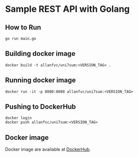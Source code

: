 # Sample REST API with Golang

## How to Run
```
go run main.go
```

## Building docker image
```
docker build -t allanfvc/uni7sum:<VERSION_TAG> . 
```

## Running docker image
```
docker run -it -p 8080:8080 allanfvc/uni7sum:<VERSION_TAG>
```

## Pushing to DockerHub
```
docker login 
docker push allanfvc/uni7sum:<VERSION_TAG>
```

## Docker image
Docker image are available at [DockerHub](https://hub.docker.com/r/allanfvc/uni7sum).
